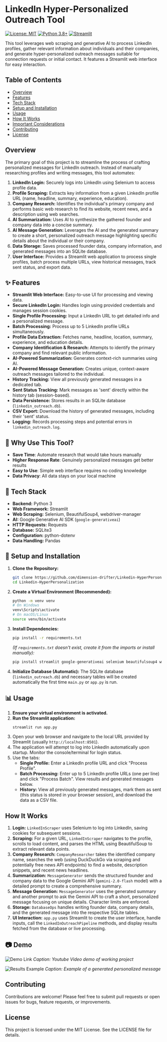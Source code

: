 # LinkedIn Hyper-Personalized Outreach Tool

[![License: MIT](https://img.shields.io/badge/License-MIT-yellow.svg)](https://opensource.org/licenses/MIT)
[![Python 3.8+](https://img.shields.io/badge/python-3.8+-blue.svg)](https://www.python.org/downloads/)
[![Streamlit](https://img.shields.io/badge/Streamlit-FF4B4B?logo=streamlit&logoColor=white)](https://streamlit.io/)

This tool leverages web scraping and generative AI to process LinkedIn profiles, gather relevant information about individuals and their companies, and generate hyper-personalized outreach messages suitable for connection requests or initial contact. It features a Streamlit web interface for easy interaction.

## Table of Contents
- [Overview](#overview)
- [Features](#features)
- [Tech Stack](#tech-stack)
- [Setup and Installation](#setup-and-installation)
- [Usage](#usage)
- [How It Works](#how-it-works)
- [Important Considerations](#important-considerations--disclaimer)
- [Contributing](#contributing)
- [License](#license)

## Overview

The primary goal of this project is to streamline the process of crafting personalized messages for LinkedIn outreach. Instead of manually researching profiles and writing messages, this tool automates:

1.  **LinkedIn Login:** Securely logs into LinkedIn using Selenium to access profile data.
2.  **Profile Scraping:** Extracts key information from a given LinkedIn profile URL (name, headline, summary, experience, education).
3.  **Company Research:** Identifies the individual's primary company and performs basic web research to find its website, recent news, and a description using web searches.
4.  **AI Summarization:** Uses AI to synthesize the gathered founder and company data into a concise summary.
5.  **AI Message Generation:** Leverages the AI and the generated summary to create a short, personalized outreach message highlighting specific details about the individual or their company.
6.  **Data Storage:** Saves processed founder data, company information, and generated messages into an SQLite database.
7.  **User Interface:** Provides a Streamlit web application to process single profiles, batch process multiple URLs, view historical messages, track sent status, and export data.

## ✨ Features

*   **Streamlit Web Interface:** Easy-to-use UI for processing and viewing data.
*   **Secure LinkedIn Login:** Handles login using provided credentials and manages session cookies.
*   **Single Profile Processing:** Input a LinkedIn URL to get detailed info and a personalized message.
*   **Batch Processing:** Process up to 5 LinkedIn profile URLs simultaneously.
*   **Profile Data Extraction:** Fetches name, headline, location, summary, experience, and education details.
*   **Company Identification & Research:** Attempts to identify the primary company and find relevant public information.
*   **AI-Powered Summarization:** Generates context-rich summaries using AI.
*   **AI-Powered Message Generation:** Creates unique, context-aware outreach messages tailored to the individual.
*   **History Tracking:** View all previously generated messages in a dedicated tab.
*   **Sent Status Tracking:** Mark messages as 'sent' directly within the history tab (session-based).
*   **Data Persistence:** Stores results in an SQLite database (`linkedin_outreach.db`).
*   **CSV Export:** Download the history of generated messages, including their 'sent' status.
*   **Logging:** Records processing steps and potential errors in `linkedin_outreach.log`.

## 🎯 Why Use This Tool?

- **Save Time**: Automate research that would take hours manually
- **Higher Response Rate**: Genuinely personalized messages get better results
- **Easy to Use**: Simple web interface requires no coding knowledge
- **Data Privacy**: All data stays on your local machine

## 🔧 Tech Stack

*   **Backend:** Python 3
*   **Web Framework:** Streamlit
*   **Web Scraping:** Selenium, BeautifulSoup4, webdriver-manager
*   **AI:** Google Generative AI SDK (`google-generativeai`)
*   **HTTP Requests:** Requests
*   **Database:** SQLite3
*   **Configuration:** python-dotenv
*   **Data Handling:** Pandas

## 🚀 Setup and Installation

1.  **Clone the Repository:**
    ```bash
    git clone https://github.com/dimension-drifter/Linkedin-HyperPersonalization.git
    cd Linkedin-HyperPersonalization
    ```

2.  **Create a Virtual Environment (Recommended):**
    ```bash
    python -m venv venv
    # On Windows
    venv\Scripts\activate
    # On macOS/Linux
    source venv/bin/activate
    ```

3.  **Install Dependencies:**
    ```bash
    pip install -r requirements.txt
    ```
    *(If `requirements.txt` doesn't exist, create it from the imports or install manually):*
    ```bash
    pip install streamlit google-generativeai selenium beautifulsoup4 webdriver-manager requests python-dotenv pandas
    ```
4.  **Initialize Database (Automatic):**
    The SQLite database (`linkedin_outreach.db`) and necessary tables will be created automatically the first time `main.py` or `app.py` is run.

## 📊 Usage

1.  **Ensure your virtual environment is activated.**
2.  **Run the Streamlit application:**
    ```bash
    streamlit run app.py
    ```
3.  Open your web browser and navigate to the local URL provided by Streamlit (usually `http://localhost:8501`).
4.  The application will attempt to log into LinkedIn automatically upon startup. Monitor the console/terminal for login status.
5.  Use the tabs:
    *   **Single Profile:** Enter a LinkedIn profile URL and click "Process Profile".
    *   **Batch Processing:** Enter up to 5 LinkedIn profile URLs (one per line) and click "Process Batch". View results and generated messages below.
    *   **History:** View all previously generated messages, mark them as sent (this status is stored in your browser session), and download the data as a CSV file.

## How It Works

1.  **Login:** `LinkedInScraper` uses Selenium to log into LinkedIn, saving cookies for subsequent sessions.
2.  **Scraping:** For a given URL, `LinkedInScraper` navigates to the profile, scrolls to load content, and parses the HTML using BeautifulSoup to extract relevant data points.
3.  **Company Research:** `CompanyResearcher` takes the identified company name, searches the web (using DuckDuckGo via scraping and potentially free news API endpoints) to find a website, description snippets, and recent news headlines.
4.  **Summarization:** `MessageGenerator` sends the structured founder and company data to the Google Gemini API (`gemini-2.0-flash` model) with a detailed prompt to create a comprehensive summary.
5.  **Message Generation:** `MessageGenerator` uses the generated summary and another prompt to ask the Gemini API to craft a short, personalized message focusing on unique details. Character limits are enforced.
6.  **Storage:** `DatabaseOps` handles writing founder data, company details, and the generated message into the respective SQLite tables.
7.  **UI Interaction:** `app.py` uses Streamlit to create the user interface, handle inputs, call the `LinkedInOutreachPipeline` methods, and display results fetched from the database or live processing.

## 📷 Demo

![Demo Link](path/to/screenshot.png)
*Caption: Youtube Video demo of working project*

![Results Example](path/to/results-screenshot.png)
*Caption: Example of a generated personalized message*

## Contributing

Contributions are welcome! Please feel free to submit pull requests or open issues for bugs, feature requests, or improvements.

## License

This project is licensed under the MIT License. See the LICENSE file for details.
